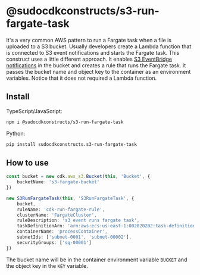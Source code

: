 # @sudocdkconstructs/s3-run-fargate-task

It's a very common AWS pattern to run a Fargate task when a file is uploaded to a S3 bucket. Usually developers create a Lambda function that is connected to S3 event notifications and starts the Fargate task. 
This construct uses a little different approach. It enables [S3 EventBridge notifications](https://docs.aws.amazon.com/AmazonS3/latest/userguide/EventBridge.html) in the bucket and creates a rule that runs the Fargate task. It passes the bucket name and object key to the container as an environment variables. Notice that it does not required a Lambda function.   

## Install
TypeScript/JavaScript:

```bash
npm i @sudocdkconstructs/s3-run-fargate-task 
```

Python:

```bash
pip install sudocdkconstructs.s3-run-fargate-task 
```

## How to use

```typescript
const bucket = new cdk.aws_s3.Bucket(this, 'Bucket', {
    bucketName: 's3-fargate-bucket'
})

new S3RunFargateTask(this, 'S3RunFargateTask', {
    bucket,
    ruleName: 'cdk-run-fargate-rule',
    clusterName: 'FargateCluster',
    ruleDescription: 's3 event runs fargate task',
    taskDefinitionArn: 'arn:aws:ecs:us-east-1:002020202:task-definition/FargateTask:9',
    containerName: 'processContainer',
    subnetIds: ['subnet-0001', 'subnet-00002'],
    securityGroups: ['sg-00001']
})
```

The bucket name will be in the container environment variable `BUCKET` and the object key in the `KEY` variable.
